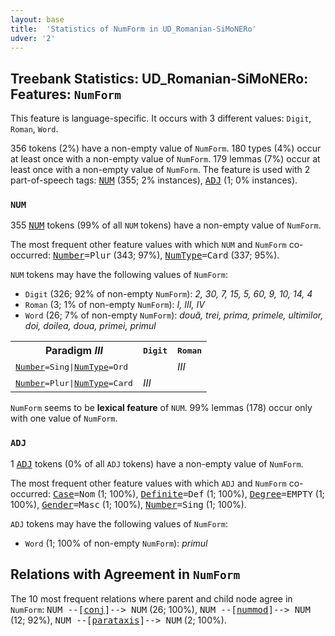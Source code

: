 ```yaml
---
layout: base
title:  'Statistics of NumForm in UD_Romanian-SiMoNERo'
udver: '2'
---
```


## Treebank Statistics: UD_Romanian-SiMoNERo: Features: `NumForm`

This feature is language-specific.
It occurs with 3 different values: `Digit`, `Roman`, `Word`.

356 tokens (2%) have a non-empty value of `NumForm`.
180 types (4%) occur at least once with a non-empty value of `NumForm`.
179 lemmas (7%) occur at least once with a non-empty value of `NumForm`.
The feature is used with 2 part-of-speech tags: <tt><a href="ro_simonero-pos-NUM.html">NUM</a></tt> (355; 2% instances), <tt><a href="ro_simonero-pos-ADJ.html">ADJ</a></tt> (1; 0% instances).

### `NUM`

355 <tt><a href="ro_simonero-pos-NUM.html">NUM</a></tt> tokens (99% of all `NUM` tokens) have a non-empty value of `NumForm`.

The most frequent other feature values with which `NUM` and `NumForm` co-occurred: <tt><a href="ro_simonero-feat-Number.html">Number</a></tt><tt>=Plur</tt> (343; 97%), <tt><a href="ro_simonero-feat-NumType.html">NumType</a></tt><tt>=Card</tt> (337; 95%).

`NUM` tokens may have the following values of `NumForm`:

* `Digit` (326; 92% of non-empty `NumForm`): <em>2, 30, 7, 15, 5, 60, 9, 10, 14, 4</em>
* `Roman` (3; 1% of non-empty `NumForm`): <em>I, III, IV</em>
* `Word` (26; 7% of non-empty `NumForm`): <em>două, trei, prima, primele, ultimilor, doi, doilea, doua, primei, primul</em>

<table>
  <tr><th>Paradigm <i>III</i></th><th><tt>Digit</tt></th><th><tt>Roman</tt></th></tr>
  <tr><td><tt><tt><a href="ro_simonero-feat-Number.html">Number</a></tt><tt>=Sing</tt>|<tt><a href="ro_simonero-feat-NumType.html">NumType</a></tt><tt>=Ord</tt></tt></td><td></td><td><em>III</em></td></tr>
  <tr><td><tt><tt><a href="ro_simonero-feat-Number.html">Number</a></tt><tt>=Plur</tt>|<tt><a href="ro_simonero-feat-NumType.html">NumType</a></tt><tt>=Card</tt></tt></td><td><em>III</em></td><td></td></tr>
</table>

`NumForm` seems to be **lexical feature** of `NUM`. 99% lemmas (178) occur only with one value of `NumForm`.

### `ADJ`

1 <tt><a href="ro_simonero-pos-ADJ.html">ADJ</a></tt> tokens (0% of all `ADJ` tokens) have a non-empty value of `NumForm`.

The most frequent other feature values with which `ADJ` and `NumForm` co-occurred: <tt><a href="ro_simonero-feat-Case.html">Case</a></tt><tt>=Nom</tt> (1; 100%), <tt><a href="ro_simonero-feat-Definite.html">Definite</a></tt><tt>=Def</tt> (1; 100%), <tt><a href="ro_simonero-feat-Degree.html">Degree</a></tt><tt>=EMPTY</tt> (1; 100%), <tt><a href="ro_simonero-feat-Gender.html">Gender</a></tt><tt>=Masc</tt> (1; 100%), <tt><a href="ro_simonero-feat-Number.html">Number</a></tt><tt>=Sing</tt> (1; 100%).

`ADJ` tokens may have the following values of `NumForm`:

* `Word` (1; 100% of non-empty `NumForm`): <em>primul</em>

## Relations with Agreement in `NumForm`

The 10 most frequent relations where parent and child node agree in `NumForm`:
<tt>NUM --[<tt><a href="ro_simonero-dep-conj.html">conj</a></tt>]--> NUM</tt> (26; 100%),
<tt>NUM --[<tt><a href="ro_simonero-dep-nummod.html">nummod</a></tt>]--> NUM</tt> (12; 92%),
<tt>NUM --[<tt><a href="ro_simonero-dep-parataxis.html">parataxis</a></tt>]--> NUM</tt> (2; 100%).

